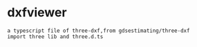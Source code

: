 # dxfviewer

    a typescript file of three-dxf,from gdsestimating/three-dxf
    import three lib and three.d.ts
